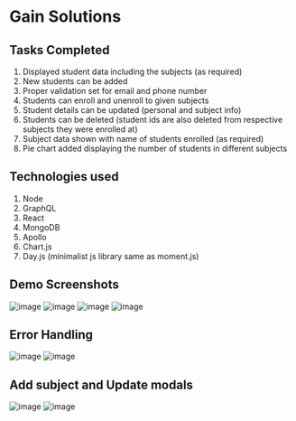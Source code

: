 # Gain Solutions

## Tasks Completed

1. Displayed student data including the subjects (as required)
2. New students can be added
3. Proper validation set for email and phone number
4. Students can enroll and unenroll to given subjects
5. Student details can be updated (personal and subject info)
6. Students can be deleted (student ids are also deleted from respective subjects they were enrolled at)
7. Subject data shown with name of students enrolled (as required)
8. Pie chart added displaying the number of students in different subjects

## Technologies used

1. Node
2. GraphQL
3. React
4. MongoDB
5. Apollo
6. Chart.js
7. Day.js (minimalist js library same as moment.js)

## Demo Screenshots
![image](https://user-images.githubusercontent.com/56602986/131631518-db988511-abb7-4156-9f29-5a4db3d2e415.png)
![image](https://user-images.githubusercontent.com/56602986/131633502-65070d74-c8a0-4de5-98c5-133c08a76d59.png)
![image](https://user-images.githubusercontent.com/56602986/131633563-edb2ab45-5e99-46e8-91de-ca024530c75e.png)
![image](https://user-images.githubusercontent.com/56602986/131633657-fbe95893-6ad9-4831-a148-e93c94faa564.png)

## Error Handling
![image](https://user-images.githubusercontent.com/56602986/131631771-ce48d547-974e-43ca-aa97-2a7fae26122d.png)
![image](https://user-images.githubusercontent.com/56602986/131631936-a6547e05-a6ab-458f-bd22-204f1ae5378f.png)
## Add subject and Update modals
![image](https://user-images.githubusercontent.com/56602986/131632917-62fdb9b8-fb2a-4033-bc43-43d0420f2e3d.png)
![image](https://user-images.githubusercontent.com/56602986/131632711-589660a8-79a3-497e-8669-3ddf1e1a52ea.png)

